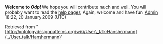__Welcome to _Odp_!__ We hope you will contribute much and well. 
You will probably want to read the [help pages](http://ontologydesignpatterns.org/wiki/Help:Contents "Help:Contents"). Again, welcome and have fun! [Admin](http://ontologydesignpatterns.org/wiki/index.php?title=User:Admin&action=edit&redlink=1 "User:Admin (not yet written)") 18:22, 20 January 2009 (UTC)





Retrieved from "[http://ontologydesignpatterns.org/wiki/User\_talk:Hanshermann](../User_talk/Hanshermann)"